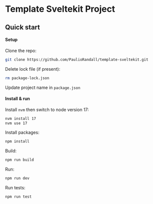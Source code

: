 # Template Sveltekit Project

## Quick start

#### Setup

Clone the repo:

```bash
git clone https://github.com/PaulioRandall/template-sveltekit.git
```

Delete lock file (if present):

```bash
rm package-lock.json
```

Update project name in `package.json`

#### Install & run

Install `nvm` then switch to node version 17:

```bash
nvm install 17
nvm use 17
```

Install packages:

```bash
npm install
```

Build:

```bash
npm run build
```

Run:

```bash
npm run dev
```

Run tests:

```bash
npm run test
```
